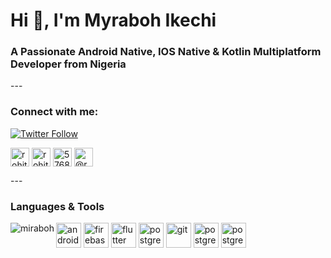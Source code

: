 <h1 align="left">Hi 👋, I'm Myraboh Ikechi</h1>
<h3 align="left">A Passionate Android Native, IOS Native & Kotlin Multiplatform Developer from Nigeria</h3>
---

### Connect with me:  

[![Twitter Follow](https://img.shields.io/twitter/follow/myrabohoscar?color=1DA1F2&logo=twitter&style=for-the-badge)](https://twitter.com/intent/follow?original_referer=https%3A%2F%2Fgithub.com%2FMyrabo&screen_name=myrabohoscar)
<p align="left">
<a href="https://twitter.com/myrabohoscar" target="blank"><img align="center" src="https://cdn.jsdelivr.net/npm/simple-icons@3.0.1/icons/twitter.svg" alt="rohitsurw" height="30" width="30" /></a>
<a href="https://linkedin.com/in/miraboh" target="blank"><img align="center" src="https://cdn.jsdelivr.net/npm/simple-icons@3.0.1/icons/linkedin.svg" alt="rohitss5" height="30" width="30" /></a>
<a href="https://stackoverflow.com/users/9211859" target="blank"><img align="center" src="https://cdn.jsdelivr.net/npm/simple-icons@3.0.1/icons/stackoverflow.svg" alt="5768459" height="30" width="30" /></a>
<a href="https://www.upwork.com/freelancers/~01bec4c94711ab5926" target="blank"><img align="center" src="https://cdn.jsdelivr.net/npm/simple-icons@3.0.1/icons/upwork.svg" alt="@rohitss" height="30" width="30" /></a>
</p>
---


### Languages & Tools
<p><img align="left" src="https://github-readme-stats.vercel.app/api/top-langs/?username=miraboh&layout=compact" alt="miraboh" /></p> 
<p align="left">
  <img src="https://www.vectorlogo.zone/logos/android/android-icon.svg" alt="android" width="40" height="40"/> 
  <img src="https://www.vectorlogo.zone/logos/firebase/firebase-icon.svg" alt="firebase" width="40" height="40"/> 
  <img src="https://www.vectorlogo.zone/logos/flutterio/flutterio-icon.svg" alt="flutter" width="40" height="40"/>
  <img src="https://www.vectorlogo.zone/logos/swift/swift-icon.svg" alt="postgresql" width="40" height="40"/> 
  <img src="https://www.vectorlogo.zone/logos/git-scm/git-scm-icon.svg" alt="git" width="40" height="40"/> 
  <img src="https://www.vectorlogo.zone/logos/postgresql/postgresql-icon.svg" alt="postgresql" width="40" height="40"/> 
  <img src="https://www.vectorlogo.zone/logos/google_cloud/google_cloud-icon.svg" alt="postgresql" width="40" height="40"/> 
</p>
